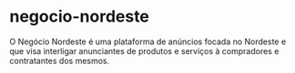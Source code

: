# negocio-nordeste
O Negócio Nordeste é uma plataforma de anúncios focada no Nordeste e que visa interligar anunciantes
de produtos e serviços à compradores e contratantes dos mesmos.
